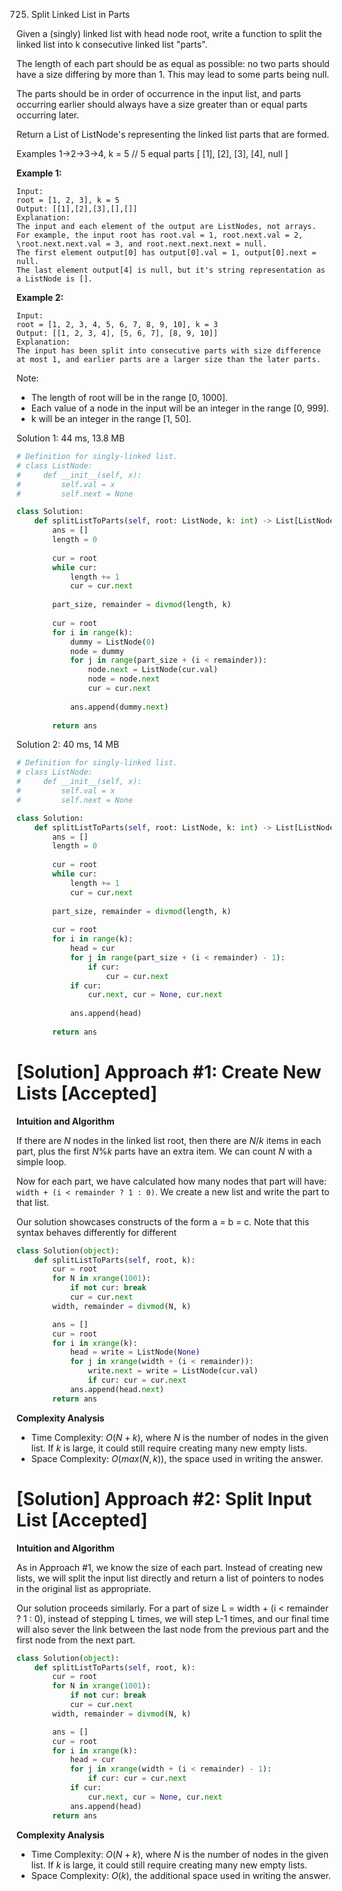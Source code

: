 725. Split Linked List in Parts

Given a (singly) linked list with head node root, write a function to split the linked list into k consecutive linked list "parts".

The length of each part should be as equal as possible: no two parts should have a size differing by more than 1. This may lead to some parts being null.

The parts should be in order of occurrence in the input list, and parts occurring earlier should always have a size greater than or equal parts occurring later.

Return a List of ListNode's representing the linked list parts that are formed.

Examples 1->2->3->4, k = 5 // 5 equal parts [ [1], [2], [3], [4], null ]

**Example 1:**
```
Input: 
root = [1, 2, 3], k = 5
Output: [[1],[2],[3],[],[]]
Explanation:
The input and each element of the output are ListNodes, not arrays.
For example, the input root has root.val = 1, root.next.val = 2, \root.next.next.val = 3, and root.next.next.next = null.
The first element output[0] has output[0].val = 1, output[0].next = null.
The last element output[4] is null, but it's string representation as a ListNode is [].
```

**Example 2:**
```
Input: 
root = [1, 2, 3, 4, 5, 6, 7, 8, 9, 10], k = 3
Output: [[1, 2, 3, 4], [5, 6, 7], [8, 9, 10]]
Explanation:
The input has been split into consecutive parts with size difference at most 1, and earlier parts are a larger size than the later parts.
```

Note:
* The length of root will be in the range [0, 1000].
* Each value of a node in the input will be an integer in the range [0, 999].
* k will be an integer in the range [1, 50].

Solution 1: 44 ms, 13.8 MB
```python
# Definition for singly-linked list.
# class ListNode:
#     def __init__(self, x):
#         self.val = x
#         self.next = None

class Solution:
    def splitListToParts(self, root: ListNode, k: int) -> List[ListNode]:
        ans = []
        length = 0
        
        cur = root
        while cur:
            length += 1
            cur = cur.next
            
        part_size, remainder = divmod(length, k)
        
        cur = root
        for i in range(k):
            dummy = ListNode(0)
            node = dummy
            for j in range(part_size + (i < remainder)):
                node.next = ListNode(cur.val)
                node = node.next              
                cur = cur.next
                    
            ans.append(dummy.next)
        
        return ans
```

Solution 2: 40 ms, 14 MB
```python
# Definition for singly-linked list.
# class ListNode:
#     def __init__(self, x):
#         self.val = x
#         self.next = None

class Solution:
    def splitListToParts(self, root: ListNode, k: int) -> List[ListNode]:
        ans = []
        length = 0
        
        cur = root
        while cur:
            length += 1
            cur = cur.next
            
        part_size, remainder = divmod(length, k)
        
        cur = root
        for i in range(k):
            head = cur
            for j in range(part_size + (i < remainder) - 1):
                if cur:
                    cur = cur.next
            if cur:
                cur.next, cur = None, cur.next
            
            ans.append(head)
        
        return ans
```
# [Solution] Approach #1: Create New Lists [Accepted]

**Intuition and Algorithm**

If there are $N$ nodes in the linked list root, then there are $N/k$ items in each part, plus the first $N\%k$ parts have an extra item. We can count $N$ with a simple loop.

Now for each part, we have calculated how many nodes that part will have: `width + (i < remainder ? 1 : 0)`. We create a new list and write the part to that list.

Our solution showcases constructs of the form a = b = c. Note that this syntax behaves differently for different

```python
class Solution(object):
    def splitListToParts(self, root, k):
        cur = root
        for N in xrange(1001):
            if not cur: break
            cur = cur.next
        width, remainder = divmod(N, k)

        ans = []
        cur = root
        for i in xrange(k):
            head = write = ListNode(None)
            for j in xrange(width + (i < remainder)):
                write.next = write = ListNode(cur.val)
                if cur: cur = cur.next
            ans.append(head.next)
        return ans
```

**Complexity Analysis**

* Time Complexity: $O(N + k)$, where $N$ is the number of nodes in the given list. If $k$ is large, it could still require creating many new empty lists.
* Space Complexity: $O(max(N, k))$, the space used in writing the answer.

# [Solution] Approach #2: Split Input List [Accepted]

**Intuition and Algorithm**

As in Approach #1, we know the size of each part. Instead of creating new lists, we will split the input list directly and return a list of pointers to nodes in the original list as appropriate.

Our solution proceeds similarly. For a part of size L = width + (i < remainder ? 1 : 0), instead of stepping L times, we will step L-1 times, and our final time will also sever the link between the last node from the previous part and the first node from the next part.

```python
class Solution(object):
    def splitListToParts(self, root, k):
        cur = root
        for N in xrange(1001):
            if not cur: break
            cur = cur.next
        width, remainder = divmod(N, k)

        ans = []
        cur = root
        for i in xrange(k):
            head = cur
            for j in xrange(width + (i < remainder) - 1):
                if cur: cur = cur.next
            if cur:
                cur.next, cur = None, cur.next
            ans.append(head)
        return ans
```

**Complexity Analysis**

* Time Complexity: $O(N + k)$, where $N$ is the number of nodes in the given list. If $k$ is large, it could still require creating many new empty lists.
* Space Complexity: $O(k)$, the additional space used in writing the answer.
